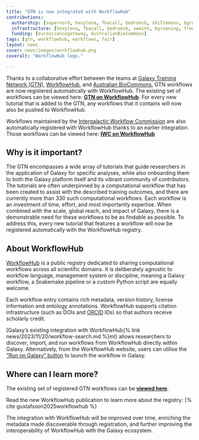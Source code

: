 ```yaml
---
title: "GTN is now integrated with WorkflowHub"
contributions:
  authorship: [supernord, hexylena, fbacall, bedroesb, shiltemann, bgruening, frederikcoppens, CaroleGoble]
  infrastructure: [hexylena, fbacall, bedroesb, uwwint, bgruening, frederikcoppens, CaroleGoble]
  funding: [eurosciencegateway, AustralianBioCommons]
tags: [gtn, workflowhub, workflows, fair]
layout: news
cover: news/images/workflowhub.png
coveralt: "WorkflowHub logo."

---
```


Thanks to a collaborative effort between the teams at [Galaxy Training Network (GTN)](https://training.galaxyproject.org/), [WorkflowHub](https://workflowhub.eu/), and [Australian BioCommons](https://www.biocommons.org.au/), GTN workflows are now registered automatically with WorkflowHub. The existing set of workflows can be viewed here: [**GTN on WorkflowHub**](https://workflowhub.eu/projects/12/workflows). For every new tutorial that is added to the GTN, any workflows that it contains will now also be pushed to WorkflowHub.

Workflows maintained by the [Intergalactic Workflow Commission](https://iwc.galaxyproject.org) are also automatically registered with WorkflowHub thanks to an earlier integration. Those workflows can be viewed here: [**IWC on WorkflowHub**](https://workflowhub.eu/projects/33#workflows)

## Why is it important?

The GTN encompasses a wide array of tutorials that guide researchers in the application of Galaxy for specific analyses, while also onboarding them to both the Galaxy platform itself and its vibrant community of contributors. The tutorials are often underpinned by a computational workflow that has been created to assist with the described training outcomes, and there are currently more than 330 such computational workflows. Each workflow is an investment of time, effort, and most importantly expertise. When combined with the scale, global reach, and impact of Galaxy, there is a demonstrable need for these workflows to be as findable as possible. To address this, every new tutorial that features a workflow will now be registered automatically with the WorkflowHub registry.

## About WorkflowHub

[WorkflowHub](https://workflowhub.eu/) is a public registry dedicated to sharing computational workflows across all scientific domains. It is deliberately agnostic to workflow language, management system or discipline, meaning a Galaxy workflow, a Snakemake pipeline or a custom Python script are equally welcome.

Each workflow entry contains rich metadata, version history, license information and ontology annotations. WorkflowHub supports citation infrastructure (such as DOIs and [ORCID](https://orcid.org/) IDs) so that authors receive scholarly credit.

[Galaxy’s existing integration with WorkflowHub{% link news/2023/11/20/workflow-search.md %}ml) allows researchers to discover, import, and run workflows from WorkflowHub directly within Galaxy. Alternatively, from the WorkflowHub website, users can utilise the [“Run on Galaxy” button](https://galaxyproject.org/news/2023-11-13-run-in-galaxy-button-workflowhub/) to launch the workflow in Galaxy.
## Where can I learn more?

The existing set of registered GTN workflows can be [**viewed here**](https://workflowhub.eu/projects/12/workflows).

Read the new WorkflowHub publication to learn more about the registry: {% cite gustafsson2025workflowhub %}

The integration with WorkflowHub will be improved over time, enriching the metadata made discoverable through registration, and further improving the interoperability of WorkflowHub with the Galaxy ecosystem.
